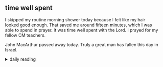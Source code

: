 ## time well spent

I skipped my routine morning shower today because I felt like my hair looked good enough. That saved me around fifteen minutes, which I was able to spend in prayer. It was time well spent with the Lord. I prayed for my fellow CM teachers.

John MacArthur passed away today. Truly a great man has fallen this day in Israel.

<details markdown="1">
<summary>daily reading</summary>

| {{ page.date | date: "%B %-d, %Y" }} |
| :-------------: |
| [Gen. 13; Matt. 12; Neh. 2; Acts 12]({% link _Bible/Bible-year-2.md %}) |
| [WLC 134-139]({% link _wlc/wlc-month-1.md %}) |
| [The Chalcedonian Definition](https://thewestminsterstandard.org/the-chalcedonian-creed/) |

</details>
